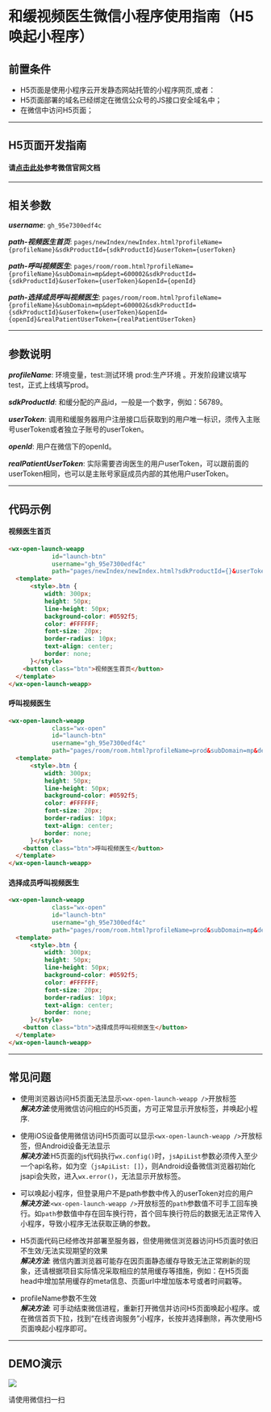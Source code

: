 # 和缓视频医生微信小程序使用指南（H5唤起小程序）


## 前置条件

* H5页面是使用小程序云开发静态网站托管的小程序网页,或者：
* H5页面部署的域名已经绑定在微信公众号的JS接口安全域名中；
* 在微信中访问H5页面；

---

## H5页面开发指南

#### 请[点击此处](https://developers.weixin.qq.com/doc/offiaccount/OA_Web_Apps/Wechat_Open_Tag.html)参考微信官网文档

---

## 相关参数

***username***: `gh_95e7300edf4c`

***path-视频医生首页***: `pages/newIndex/newIndex.html?profileName={profileName}&sdkProductId={sdkProductId}&userToken={userToken}`

***path-呼叫视频医生***: `pages/room/room.html?profileName={profileName}&subDomain=mp&dept=600002&sdkProductId={sdkProductId}&userToken={userToken}&openId={openId}`

***path-选择成员呼叫视频医生***: `pages/room/room.html?profileName={profileName}&subDomain=mp&dept=600002&sdkProductId={sdkProductId}&userToken={userToken}&openId={openId}&realPatientUserToken={realPatientUserToken}`

---

## 参数说明

***profileName***: 环境变量，test:测试环境   prod:生产环境 。开发阶段建议填写test，正式上线填写prod。

***sdkProductId***: 和缓分配的产品id，一般是一个数字，例如：56789。

***userToken***: 调用和缓服务器用户注册接口后获取到的用户唯一标识，须传入主账号userToken或者独立子账号的userToken。

***openId***: 用户在微信下的openId。

***realPatientUserToken***: 实际需要咨询医生的用户userToken，可以跟前面的userToken相同，也可以是主账号家庭成员内部的其他用户userToken。

---

## 代码示例

#### 视频医生首页 
```html
<wx-open-launch-weapp
            id="launch-btn"
            username="gh_95e7300edf4c"
            path="pages/newIndex/newIndex.html?sdkProductId={}&userToken={}">
  <template>
      <style>.btn {
          width: 300px;
          height: 50px;
          line-height: 50px;
          background-color: #0592f5;
          color: #FFFFFF;
          font-size: 20px;
          border-radius: 10px;
          text-align: center;
          border: none;
      }</style>
    <button class="btn">视频医生首页</button>
  </template>
</wx-open-launch-weapp>
```

#### 呼叫视频医生
```html
<wx-open-launch-weapp
            class="wx-open"
            id="launch-btn"
            username="gh_95e7300edf4c"
            path="pages/room/room.html?profileName=prod&subDomain=mp&dept=600002&sdkProductId={}&userToken={}&openId={}">
  <template>
      <style>.btn {
          width: 300px;
          height: 50px;
          line-height: 50px;
          background-color: #0592f5;
          color: #FFFFFF;
          font-size: 20px;
          border-radius: 10px;
          text-align: center;
          border: none;
      }</style>
    <button class="btn">呼叫视频医生</button>
  </template>
</wx-open-launch-weapp>
```

#### 选择成员呼叫视频医生
```html
<wx-open-launch-weapp
            class="wx-open"
            id="launch-btn"
            username="gh_95e7300edf4c"
            path="pages/room/room.html?profileName=prod&subDomain=mp&dept=600002&sdkProductId={}&userToken={}&openId={}&realPatientUserToken={}">
  <template>
      <style>.btn {
          width: 300px;
          height: 50px;
          line-height: 50px;
          background-color: #0592f5;
          color: #FFFFFF;
          font-size: 20px;
          border-radius: 10px;
          text-align: center;
          border: none;
      }</style>
    <button class="btn">选择成员呼叫视频医生</button>
  </template>
</wx-open-launch-weapp>
```

---

## 常见问题

* 使用浏览器访问H5页面无法显示`<wx-open-launch-weapp />`开放标签<br />
***解决方法***:使用微信访问相应的H5页面，方可正常显示开放标签，并唤起小程序.

* 使用iOS设备使用微信访问H5页面可以显示`<wx-open-launch-weapp />`开放标签，但Android设备无法显示<br />
***解决方法***:H5页面的js代码执行`wx.config()`时，`jsApiList`参数必须传入至少一个api名称，如为空（`jsApiList: []`），则Android设备微信浏览器初始化jsapi会失败，进入`wx.error()`，无法显示开放标签。

* 可以唤起小程序，但登录用户不是path参数中传入的userToken对应的用户<br />
***解决方法***:`<wx-open-launch-weapp />`开放标签的`path`参数值不可手工回车换行。如`path`参数值中存在回车换行符，首个回车换行符后的数据无法正常传入小程序，导致小程序无法获取正确的参数。

* H5页面代码已经修改并部署至服务器，但使用微信浏览器访问H5页面时依旧不生效/无法实现期望的效果 <br />
***解决方法***: 微信内置浏览器可能存在因页面静态缓存导致无法正常刷新的现象，还请根据项目实际情况采取相应的禁用缓存等措施，例如：在H5页面head中增加禁用缓存的meta信息、页面url中增加版本号或者时间戳等。

* profileName参数不生效 <br />
***解决方法***: 可手动结束微信进程，重新打开微信并访问H5页面唤起小程序。或在微信首页下拉，找到“在线咨询服务”小程序，长按并选择删除，再次使用H5页面唤起小程序即可。
---

## DEMO演示

![](https://imgs.hh-medic.com/icon/wmp/sdk/WX20201106-165055.png)

请使用微信扫一扫
